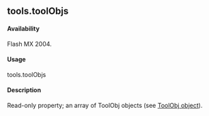 ## tools.toolObjs

#### Availability

Flash MX 2004.

#### Usage

tools.toolObjs

#### Description

Read-only property; an array of ToolObj objects (see [ToolObj object](#!wielmic/developers-animatesdk-docs/test/ToolObj_object/toolObj_summary.md)).

